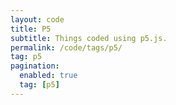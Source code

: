 ```yaml
---
layout: code
title: P5
subtitle: Things coded using p5.js.
permalink: /code/tags/p5/
tag: p5
pagination:
  enabled: true
  tag: [p5]
---
```

